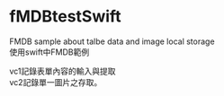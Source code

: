 # fMDBtestSwift

FMDB sample about talbe data and image local storage  
使用swift中FMDB範例  
  
vc1記錄表單內容的輸入與提取  
vc2記錄單一圖片之存取。
